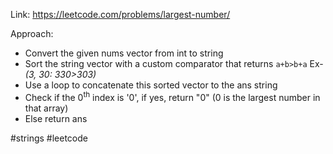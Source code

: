 Link: https://leetcode.com/problems/largest-number/

Approach:
- Convert the given nums vector from int to string
- Sort the string vector with a custom comparator that returns `a+b>b+a`  Ex-*(3, 30: 330>303)*
- Use a loop to concatenate this sorted vector to the ans string
- Check if the 0<sup>th</sup> index is '0', if yes, return "0" (0 is the largest number in that array)
- Else return ans

#strings #leetcode 